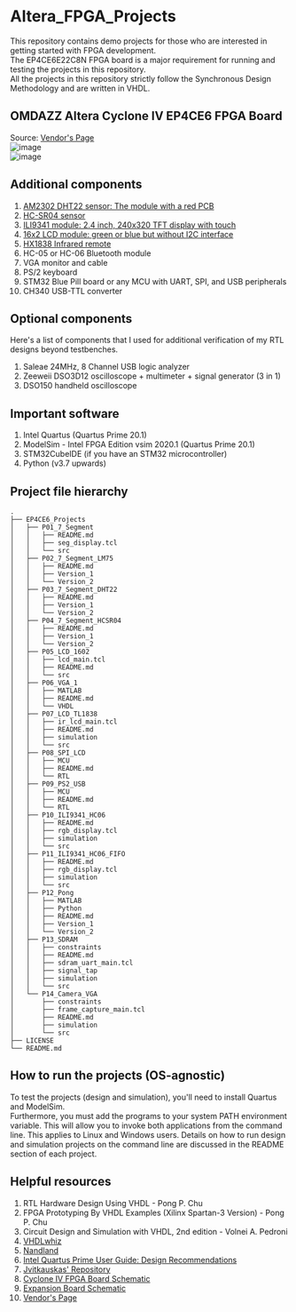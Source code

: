 # Altera_FPGA_Projects  

This repository contains demo projects for those who are interested in getting started with FPGA development.  
The EP4CE6E22C8N FPGA board is a major requirement for running and testing the projects in this repository.  
All the projects in this repository strictly follow the Synchronous Design Methodology and are written in VHDL.   

## OMDAZZ Altera Cyclone IV EP4CE6 FPGA Board  
Source: [Vendor's Page](https://a.aliexpress.com/_EQstVsj)  
![image](https://github.com/MUDAL/Altera_FPGA_Projects/assets/46250887/3b2e60d7-95fb-4722-b8ae-07905272fe2b)  
![image](https://github.com/MUDAL/Altera_FPGA_Projects/assets/46250887/985b401d-910c-47cd-a42c-5aa6f8f254fc)  

## Additional components  
1. [AM2302 DHT22 sensor: The module with a red PCB](https://a.aliexpress.com/_EzjOeNt)    
2. [HC-SR04 sensor](https://a.aliexpress.com/_ExUJ4Cn)    
3. [ILI9341 module: 2.4 inch, 240x320 TFT display with touch](https://a.aliexpress.com/_EwlAMGf)
4. [16x2 LCD module: green or blue but without I2C interface](https://a.aliexpress.com/_EIEI6jd)
5. [HX1838 Infrared remote](https://a.aliexpress.com/_EI0lmAb)
6. HC-05 or HC-06 Bluetooth module  
7. VGA monitor and cable
8. PS/2 keyboard
9. STM32 Blue Pill board or any MCU with UART, SPI, and USB peripherals  
10. CH340 USB-TTL converter  

## Optional components  
Here's a list of components that I used for additional verification of my RTL designs beyond testbenches.  
1. Saleae 24MHz, 8 Channel USB logic analyzer  
2. Zeeweii DSO3D12 oscilloscope + multimeter + signal generator (3 in 1)   
3. DSO150 handheld oscilloscope  

## Important software  
1. Intel Quartus (Quartus Prime 20.1)  
2. ModelSim - Intel FPGA Edition vsim 2020.1 (Quartus Prime 20.1)
3. STM32CubeIDE (if you have an STM32 microcontroller)
4. Python (v3.7 upwards)  

## Project file hierarchy 
```
.
├── EP4CE6_Projects
│   ├── P01_7_Segment
│   │   ├── README.md
│   │   ├── seg_display.tcl
│   │   └── src
│   ├── P02_7_Segment_LM75
│   │   ├── README.md
│   │   ├── Version_1
│   │   └── Version_2
│   ├── P03_7_Segment_DHT22
│   │   ├── README.md
│   │   ├── Version_1
│   │   └── Version_2
│   ├── P04_7_Segment_HCSR04
│   │   ├── README.md
│   │   ├── Version_1
│   │   └── Version_2
│   ├── P05_LCD_1602
│   │   ├── lcd_main.tcl
│   │   ├── README.md
│   │   └── src
│   ├── P06_VGA_1
│   │   ├── MATLAB
│   │   ├── README.md
│   │   └── VHDL
│   ├── P07_LCD_TL1838
│   │   ├── ir_lcd_main.tcl
│   │   ├── README.md
│   │   ├── simulation
│   │   └── src
│   ├── P08_SPI_LCD
│   │   ├── MCU
│   │   ├── README.md
│   │   └── RTL
│   ├── P09_PS2_USB
│   │   ├── MCU
│   │   ├── README.md
│   │   └── RTL
│   ├── P10_ILI9341_HC06
│   │   ├── README.md
│   │   ├── rgb_display.tcl
│   │   ├── simulation
│   │   └── src
│   ├── P11_ILI9341_HC06_FIFO
│   │   ├── README.md
│   │   ├── rgb_display.tcl
│   │   ├── simulation
│   │   └── src
│   ├── P12_Pong
│   │   ├── MATLAB
│   │   ├── Python
│   │   ├── README.md
│   │   ├── Version_1
│   │   └── Version_2
│   ├── P13_SDRAM
│   │   ├── constraints
│   │   ├── README.md
│   │   ├── sdram_uart_main.tcl
│   │   ├── signal_tap
│   │   ├── simulation
│   │   └── src
│   └── P14_Camera_VGA
│       ├── constraints
│       ├── frame_capture_main.tcl
│       ├── README.md
│       ├── simulation
│       └── src
├── LICENSE
└── README.md
```

## How to run the projects (OS-agnostic)  
To test the projects (design and simulation), you'll need to install Quartus and ModelSim.  
Furthermore, you must add the programs to your system PATH environment variable. This will allow you to invoke both applications from the command line. This applies to Linux and Windows users. Details on how to run design and simulation projects on the command line are discussed in the README section of each project.  

## Helpful resources  
1. RTL Hardware Design Using VHDL - Pong P. Chu
2. FPGA Prototyping By VHDL Examples (Xilinx Spartan-3 Version) - Pong P. Chu
3. Circuit Design and Simulation with VHDL, 2nd edition - Volnei A. Pedroni
4. [VHDLwhiz](https://vhdlwhiz.com/)    
5. [Nandland](https://nandland.com/)  
6. [Intel Quartus Prime User Guide: Design Recommendations](https://drive.google.com/file/d/10ceeMwrubd7WwAiYCywm3BV2gu6W5p9I/view?usp=sharing)
7. [Jvitkauskas' Repository](https://github.com/jvitkauskas/Altera-Cyclone-IV-board-V3.0)
8. [Cyclone IV FPGA Board Schematic](https://drive.google.com/file/d/1_IB7D3a74_Vx75rmCJpaDmrPajFDsQqK/view?usp=sharing)
9. [Expansion Board Schematic](https://drive.google.com/file/d/1hS64cwsAFvdMkdJV1rCPkyS8_Hy91g8t/view?usp=sharing)    
10. [Vendor's Page](https://a.aliexpress.com/_EQstVsj)   
    

